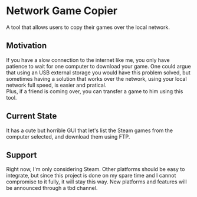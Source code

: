 # Network Game Copier
A tool that allows users to copy their games over the local network.
## Motivation
If you have a slow connection to the internet like me, you only have patience to wait for one computer to download your game. One could argue that using an USB external storage you would have this problem solved, but sometimes having a solution that works over the network, using your local network full speed, is easier and pratical.<br>
Plus, if a friend is coming over, you can transfer a game to him using this tool.
## Current State
It has a cute but horrible GUI that let's list the Steam games from the computer selected, and download them using FTP.
## Support
Right now, I'm only considering Steam. Other platforms should be easy to integrate, but since this project is done on my spare time and I cannot compromise to it fully, it will stay this way. New platforms and features will be announced through a tbd channel. 
